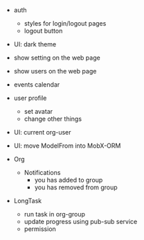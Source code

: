 
- auth
    - styles for login/logout pages
    - logout button
- UI: dark theme
- show setting on the web page
- show users   on the web page
- events calendar
- user profile
    - set avatar
    - change other things
- UI: current org-user
- UI: move ModelFrom into MobX-ORM

- Org
    - Notifications
        - you has added to group
        - you has removed from group

- LongTask
    - run task in org-group
    - update progress using pub-sub service
    - permission
